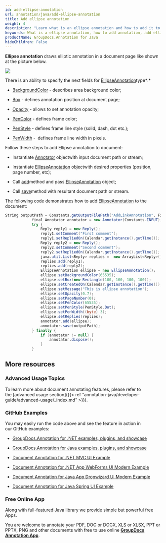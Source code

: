 ```yaml
---
id: add-ellipse-annotation
url: annotation/java/add-ellipse-annotation
title: Add ellipse annotation
weight: 4
description: "Learn what is an ellipse annotation and how to add it to a document programmatically using GroupDocs.Annotation for Java."
keywords: What is a ellipse annotation, how to add annotation, add ellipse annotation
productName: GroupDocs.Annotation for Java
hideChildren: False
---
```

**Ellipse annotation** draws elliptic annotation in a document page like shown at the picture below.

![](annotation-java/images/add-ellipse-annotation.png)

There is an ability to specify the next fields for [EllipseAnnotation](https://apireference.groupdocs.com/java/annotation/com.groupdocs.annotation.models.annotationmodels/EllipseAnnotation)type*:*

*   [BackgroundColor](https://apireference.groupdocs.com/annotation/java/com.groupdocs.annotation.models.annotationmodels/AreaAnnotation#getBackgroundColor()) - describes area background color;
    
*   [Box](https://apireference.groupdocs.com/annotation/java/com.groupdocs.annotation.models.annotationmodels/AreaAnnotation#getBox()) - defines annotation position at document page;
    
*   [Opacity](https://apireference.groupdocs.com/annotation/java/com.groupdocs.annotation.models.annotationmodels/AreaAnnotation#getOpacity()) - allows to set annotation opacity;
    
*   [PenColor](https://apireference.groupdocs.com/annotation/java/com.groupdocs.annotation.models.annotationmodels/AreaAnnotation#getPenColor()) - defines frame color;
    
*   [PenStyle](https://apireference.groupdocs.com/annotation/java/com.groupdocs.annotation.models.annotationmodels/AreaAnnotation#getPenStyle()) - defines frame line style (solid, dash, dot etc.);
    
*   [PenWidth](https://apireference.groupdocs.com/annotation/java/com.groupdocs.annotation.models.annotationmodels/AreaAnnotation#getPenWidth()) -  defines frame line width in pixels.
    

Follow these steps to add Ellipse annotation to document: 

*   Instantiate [Annotator](https://apireference.groupdocs.com/java/annotation/com.groupdocs.annotation/Annotator) objectwith input document path or stream;
    
*   Instantiate [EllipseAnnotation](https://apireference.groupdocs.com/java/annotation/com.groupdocs.annotation.models.annotationmodels/EllipseAnnotation) objectwith desired properties (position, page number, etc);
    
*   Call [add](https://apireference.groupdocs.com/java/annotation/com.groupdocs.annotation/Annotator#add(com.groupdocs.annotation.models.annotationmodels.AnnotationBase))method and pass [EllipseAnnotation](https://apireference.groupdocs.com/java/annotation/com.groupdocs.annotation.models.annotationmodels/EllipseAnnotation) object;
    
*   Call [save](https://apireference.groupdocs.com/java/annotation/com.groupdocs.annotation/Annotator#save(java.io.InputStream))method with resultant document path or stream.
    

The following code demonstrates how to add [EllipseAnnotation](https://apireference.groupdocs.com/java/annotation/com.groupdocs.annotation.models.annotationmodels/EllipseAnnotation) to the document: 

```csharp
String outputPath = Constants.getOutputFilePath("AddLinkAnnotation", FilenameUtils.getExtension(Constants.INPUT));
            final Annotator annotator = new Annotator(Constants.INPUT);
            try {
                Reply reply1 = new Reply();
                reply1.setComment("First comment");
                reply1.setRepliedOn(Calendar.getInstance().getTime());
                Reply reply2 = new Reply();
                reply2.setComment("Second comment");
                reply2.setRepliedOn(Calendar.getInstance().getTime());
                java.util.List<Reply> replies =  new ArrayList<Reply>();
                replies.add(reply1);
                replies.add(reply2);
                EllipseAnnotation ellipse = new EllipseAnnotation();
                ellipse.setBackgroundColor(65535);
                ellipse.setBox(new Rectangle(100, 100, 100, 100));
                ellipse.setCreatedOn(Calendar.getInstance().getTime());
                ellipse.setMessage("This is ellipse annotation");
                ellipse.setOpacity(0.7);
                ellipse.setPageNumber(0);
                ellipse.setPenColor(65535);
                ellipse.setPenStyle(PenStyle.Dot);
                ellipse.setPenWidth((byte) 3);
                ellipse.setReplies(replies);
                annotator.add(ellipse);
                annotator.save(outputPath);
            } finally {
                if (annotator != null) {
                    annotator.dispose();
                }
            }
```

## More resources

### Advanced Usage Topics

To learn more about document annotating features, please refer to the [advanced usage section]({{< ref "annotation-java/developer-guide/advanced-usage/_index.md" >}}).

### GitHub Examples

You may easily run the code above and see the feature in action in our GitHub examples:

*   [GroupDocs.Annotation for .NET examples, plugins, and showcase](https://github.com/groupdocs-annotation/GroupDocs.Annotation-for-.NET)
    
*   [GroupDocs.Annotation for Java examples, plugins, and showcase](https://github.com/groupdocs-annotation/GroupDocs.Annotation-for-Java)
    
*   [Document Annotation for .NET MVC UI Example](https://github.com/groupdocs-annotation/GroupDocs.Annotation-for-.NET-MVC) 
    
*   [Document Annotation for .NET App WebForms UI Modern Example](https://github.com/groupdocs-annotation/GroupDocs.Annotation-for-.NET-WebForms)
    
*   [Document Annotation for Java App Dropwizard UI Modern Example](https://github.com/groupdocs-annotation/GroupDocs.Annotation-for-Java-Dropwizard)
    
*   [Document Annotation for Java Spring UI Example](https://github.com/groupdocs-annotation/GroupDocs.Annotation-for-Java-Spring)
    

### Free Online App

Along with full-featured Java library we provide simple but powerful free Apps.

You are welcome to annotate your PDF, DOC or DOCX, XLS or XLSX, PPT or PPTX, PNG and other documents with free to use online **[GroupDocs Annotation App](https://products.groupdocs.app/annotation)**.

